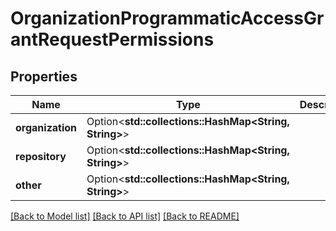# OrganizationProgrammaticAccessGrantRequestPermissions

## Properties

Name | Type | Description | Notes
------------ | ------------- | ------------- | -------------
**organization** | Option<**std::collections::HashMap<String, String>**> |  | [optional]
**repository** | Option<**std::collections::HashMap<String, String>**> |  | [optional]
**other** | Option<**std::collections::HashMap<String, String>**> |  | [optional]

[[Back to Model list]](../README.md#documentation-for-models) [[Back to API list]](../README.md#documentation-for-api-endpoints) [[Back to README]](../README.md)


